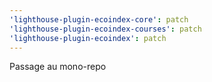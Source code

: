 ```yaml
---
'lighthouse-plugin-ecoindex-core': patch
'lighthouse-plugin-ecoindex-courses': patch
'lighthouse-plugin-ecoindex': patch
---
```


Passage au mono-repo
